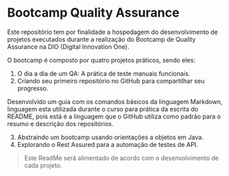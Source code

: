 # Bootcamp Quality Assurance

Este repositório tem por finalidade a hospedagem do desenvolvimento de projetos executados durante a realização do Bootcamp de Quality Assurance na DIO (Digital Innovation One).

O bootcamp é composto por quatro projetos práticos, sendo eles:

1. O dia a dia de um QA: A prática de teste manuais funcionais.
2. Criando seu primeiro repositório no GitHub para compartilhar seu progresso.

Desenvolvido um guia com os comandos básicos da linguagem Markdown, linguagem esta utilizada durante o curso para prática da escrita do README, pois está é a linguagem que o GitHub utiliza como padrão para o resumo e descrição dos repositórios.

3. Abstraindo um bootcamp usando orientações a objetos em Java.
4. Explorando o Rest Assured para a automação de testes de API.

> Este ReadMe será alimentado de acordo com o desenvolvimento de cada projeto.